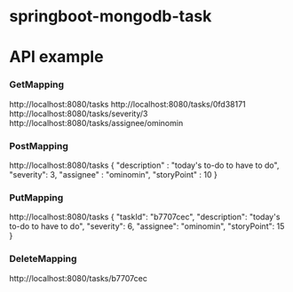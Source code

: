 # springboot-mongodb-task

# API example

### GetMapping
http://localhost:8080/tasks
http://localhost:8080/tasks/0fd38171
http://localhost:8080/tasks/severity/3
http://localhost:8080/tasks/assignee/ominomin

### PostMapping
http://localhost:8080/tasks
{
    "description" : "today's to-do to have to do",
    "severity": 3,
    "assignee" : "ominomin",
    "storyPoint" : 10
}

### PutMapping
http://localhost:8080/tasks
{
    "taskId": "b7707cec",
    "description": "today's to-do to have to do",
    "severity": 6,
    "assignee": "ominomin",
    "storyPoint": 15
}

### DeleteMapping
http://localhost:8080/tasks/b7707cec

